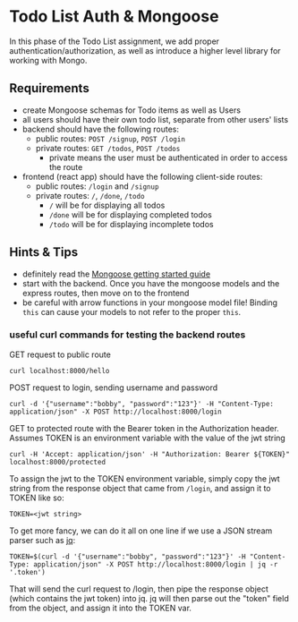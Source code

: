 # Todo List Auth & Mongoose

In this phase of the Todo List assignment, we add proper authentication/authorization, as well as introduce a higher level library for working with Mongo.

## Requirements

* create Mongoose schemas for Todo items as well as Users
* all users should have their own todo list, separate from other users' lists
* backend should have the following routes:
  * public routes: `POST /signup`, `POST /login`
  * private routes: `GET /todos`, `POST /todos`
    * private means the user must be authenticated in order to access the route
* frontend (react app) should have the following client-side routes:
  * public routes: `/login` and `/signup`
  * private routes: `/`, `/done`, `/todo`
    * `/` will be for displaying all todos
    * `/done` will be for displaying completed todos
    * `/todo` will be for displaying incomplete todos

## Hints & Tips

* definitely read the [Mongoose getting started guide](https://mongoosejs.com/docs/index.html)
* start with the backend. Once you have the mongoose models and the express routes, then move on to the frontend
* be careful with arrow functions in your mongoose model file! Binding `this` can cause your models to not refer to the proper `this`.

### useful curl commands for testing the backend routes

GET request to public route

```
curl localhost:8000/hello
```

POST request to login, sending username and password

```
curl -d '{"username":"bobby", "password":"123"}' -H "Content-Type: application/json" -X POST http://localhost:8000/login
```

GET to protected route with the Bearer token in the Authorization header. Assumes TOKEN is an environment variable with the value of the jwt string

```
curl -H 'Accept: application/json' -H "Authorization: Bearer ${TOKEN}" localhost:8000/protected
```

To assign the jwt to the TOKEN environment variable, simply copy the jwt string from the response object that came from `/login`, and assign it to TOKEN like so:

```
TOKEN=<jwt string>
```

To get more fancy, we can do it all on one line if we use a JSON stream parser such as [jq](https://stedolan.github.io/jq/):

```
TOKEN=$(curl -d '{"username":"bobby", "password":"123"}' -H "Content-Type: application/json" -X POST http://localhost:8000/login | jq -r '.token')
```

That will send the curl request to /login, then pipe the response object (which contains the jwt token) into jq. jq will then parse out the "token" field from the object, and assign it into the TOKEN var.
